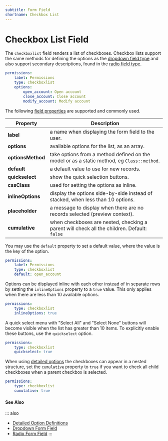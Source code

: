 ```yaml
---
subtitle: Form Field
shortname: Checkbox List
---
```

# Checkbox List Field

The `checkboxlist` field renders a list of checkboxes. Checkbox lists support the same methods for defining the options as the [dropdown field type](./field-dropdown.md) and also support secondary descriptions, found in the [radio field type](./field-radio.md).

```yaml
permissions:
    label: Permissions
    type: checkboxlist
    options:
        open_account: Open account
        close_account: Close account
        modify_account: Modify account
```

The following [field properties](../form-fields.md) are supported and commonly used.

Property | Description
------------- | -------------
**label** | a name when displaying the form field to the user.
**options** | available options for the list, as an array.
**optionsMethod** | take options from a method defined on the model or as a static method, eg `Class::method`.
**default** | a default value to use for new records.
**quickselect** | show the quick selection buttons.
**cssClass** | used for setting the options as inline.
**inlineOptions** | display the options side-by-side instead of stacked, when less than 10 options.
**placeholder** | a message to display when there are no records selected (preview context).
**cumulative** | when checkboxes are nested, checking a parent will check all the children. Default: `false`

You may use the `default` property to set a default value, where the value is the key of the option.

```yaml
permissions:
    label: Permissions
    type: checkboxlist
    default: open_account
```

Options can be displayed inline with each other instead of in separate rows by setting the `inlineOptions` property to a `true` value. This only applies when there are less than 10 available options.

```yaml
permissions:
    type: checkboxlist
    inlineOptions: true
```

A quick select menu with "Select All" and "Select None" buttons will become visible when the list has greater than 10 items. To explicitly enable these buttons, use the `quickselect` option.

```yaml
permissions:
    type: checkboxlist
    quickselect: true
```

When using [detailed options](../define-options.md) the checkboxes can appear in a nested structure, set the `cumulative` property to `true` if you want to check all child checkboxes when a parent checkbox is selected.

```yaml
permissions:
    type: checkboxlist
    cumulative: true
```

#### See Also

::: also
* [Detailed Option Definitions](../define-options.md)
* [Dropdown Form Field](./field-dropdown.md)
* [Radio Form Field](./field-radio.md)
:::
